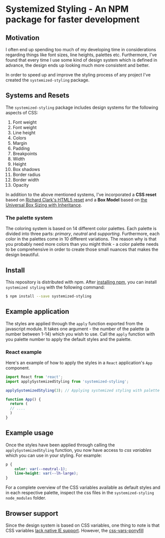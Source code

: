 # Systemized Styling - An NPM package for faster development

## Motivation

I often end up spending too much of my developing time in considerations regarding things like font sizes, line heights, palettes etc. Furthermore, I've found that every time I use some kind of design system which is defined in advance, the design ends up looking much more consistent and better.

In order to speed up and improve the styling process of any project I've created the `systemized-styling` package.

## Systems and Resets

The `systemized-styling` package includes design systems for the following aspects of CSS:

1. Font weight
2. Font weight
3. Line height
4. Colors
5. Margin
6. Padding
7. Breakpoints
8. Width
9. Height
10. Box shadows
11. Border radius
12. Border width
13. Opacity

In addition to the above mentioned systems, I've incorporated a **CSS reset** based on [Richard Clark's HTML5 reset](http://html5doctor.com/html-5-reset-stylesheet/) and a **Box Model** based on [the Universal Box Sizing with Inheritance](https://css-tricks.com/box-sizing/#universal-box-sizing-with-inheritance).

### The palette system

The coloring system is based on 14 different color palettes. Each palette is divided into three parts: _primary_, _neutral_ and _supporting_. Furthermore, each color in the palettes come in 10 different variations. The reason why is that you probably need more colors than you might think - a color palette needs to be comprehensive in order to create those small nuances that makes the design beautiful.

## Install

This repository is distributed with npm. After [installing npm](https://docs.npmjs.com/downloading-and-installing-node-js-and-npm), you can install `systemized styling` with the following command:

```bash
$ npm install --save systemized-styling
```

## Example application

The styles are applied through the `apply` function exported from the javascript module. It takes one argument - the number of the palette (a number between 1-14) which you wish to use. Call the `apply` function with you palette number to apply the default styles and the palette.

### React example

Here's an example of how to apply the styles in a `React` application's `App` component.

```jsx
import React from 'react';
import applySystemizedStyling from 'systemized-styling';

applySystemizedStyling(3); // Applying systemized styling with palette number 3

function App() {
  return (
  // ....
  )
}
```

## Example usage

Once the styles have been applied through calling the `applySystemizedStyling` function, you now have access to _css variables_ which you can use in your styling. For example:

```css
p {
	color: var(--neutral-1);
	line-height: var(--lh-large);
}
```

For a complete overview of the CSS variables available as default styles and in each respective palette, inspect the css files in the `systemized-styling` `node_modules` folder.

## Browser support

Since the design system is based on CSS variables, one thing to note is that CSS variables [lack native IE support](https://caniuse.com/css-variables). However, the [css-vars-ponyfill](https://jhildenbiddle.github.io/css-vars-ponyfill/#/)
